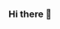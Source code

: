 ### Hi there 👋

<!--
**haotianh9/haotianh9** is a ✨ _special_ ✨ repository because its `README.md` (this file) appears on your GitHub profile.

Here are some ideas to get you started:

- 🔭 I’m currently working on fluid dynamics, reinforcement learning
- 🌱 I’m currently learning C++
- 👯 I’m looking to collaborate on ...
- 🤔 I’m looking for help with ...
- 💬 Ask me about ...
- 📫 How to reach me: hanghaotian@gmail.com
- 😄 Pronouns: ...
- ⚡ Fun fact: ...
-->
